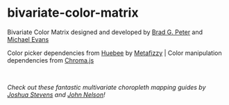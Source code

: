 # bivariate-color-matrix

<p class="footer">Bivariate Color Matrix designed and developed by <a target="_blank" rel="noopener noreferrer" href="http://bradpeter.com/">Brad G. Peter</a> and <a target="_blank" rel="noopener noreferrer" href="https://www.linkedin.com/in/michael-evans-81172257/">Michael Evans</a></p>
	<p class="footer">Color picker dependencies from <a target="_blank" rel="noopener noreferrer" href="http://huebee.buzz/">Huebee</a> by <a target="_blank" rel="noopener noreferrer" href="https://metafizzy.co/">Metafizzy</a> | Color manipulation dependencies from <a target="_blank" rel="noopener noreferrer" href="https://gka.github.io/chroma.js/">Chroma.js</a></p>
	<br>
	<p class="footer" style="font-style:italic;">Check out these fantastic multivariate choropleth mapping guides by <a target="_blank" rel="noopener noreferrer" href="http://www.joshuastevens.net/cartography/make-a-bivariate-choropleth-map/">Joshua Stevens</a> and <a target="_blank" rel="noopener noreferrer" href="https://adventuresinmapping.com/2018/10/31/cmyk-vice/">John Nelson</a>!</p>
